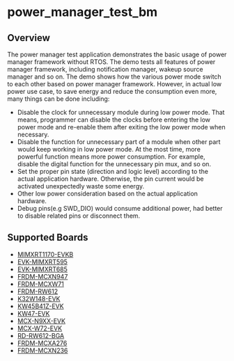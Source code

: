 # power_manager_test_bm

## Overview
The power manager test application demonstrates the basic usage of power manager framework without RTOS.
The demo tests all features of power manager framework, including notification manager, wakeup source manager and so on.
The demo shows how the various power mode switch to each other based on power manager framework. However, in actual low power use case, to save energy and reduce the consumption even more, many things can be done including:
 - Disable the clock for unnecessary module during low power mode. That means, programmer can disable the clocks before entering the low power mode and re-enable them after exiting the low power mode when necessary.
 - Disable the function for unnecessary part of a module when other part would keep working in low power mode. At the most time, more powerful function means more power consumption. For example, disable the digital function for the unnecessary pin mux, and so on.
 - Set the proper pin state (direction and logic level) according to the actual application hardware. Otherwise, the pin current would be activated unexpectedly waste some energy.
 - Other low power consideration based on the actual application hardware.
 - Debug pins(e.g SWD_DIO) would consume additional power, had better to disable related pins or disconnect them.

## Supported Boards
- [MIMXRT1170-EVKB](../../../_boards/evkbmimxrt1170/demo_apps/power_manager_test/bm/example_board_readme.md)
- [EVK-MIMXRT595](../../../_boards/evkmimxrt595/demo_apps/power_manager_test/bm/example_board_readme.md)
- [EVK-MIMXRT685](../../../_boards/evkmimxrt685/demo_apps/power_manager_test/bm/example_board_readme.md)
- [FRDM-MCXN947](../../../_boards/frdmmcxn947/demo_apps/power_manager_test/bm/example_board_readme.md)
- [FRDM-MCXW71](../../../_boards/frdmmcxw71/demo_apps/power_manager_test/bm/example_board_readme.md)
- [FRDM-RW612](../../../_boards/frdmrw612/demo_apps/power_manager_test/bm/example_board_readme.md)
- [K32W148-EVK](../../../_boards/k32w148evk/demo_apps/power_manager_test/bm/example_board_readme.md)
- [KW45B41Z-EVK](../../../_boards/kw45b41zevk/demo_apps/power_manager_test/bm/example_board_readme.md)
- [KW47-EVK](../../../_boards/kw47evk/demo_apps/power_manager_test/bm/example_board_readme.md)
- [MCX-N9XX-EVK](../../../_boards/mcxn9xxevk/demo_apps/power_manager_test/bm/example_board_readme.md)
- [MCX-W72-EVK](../../../_boards/mcxw72evk/demo_apps/power_manager_test/bm/example_board_readme.md)
- [RD-RW612-BGA](../../../_boards/rdrw612bga/demo_apps/power_manager_test/bm/example_board_readme.md)
- [FRDM-MCXA276](../../../_boards/frdmmcxa276/demo_apps/power_manager_test/bm/example_board_readme.md)
- [FRDM-MCXN236](../../../_boards/frdmmcxn236/demo_apps/power_manager_test/bm/example_board_readme.md)
